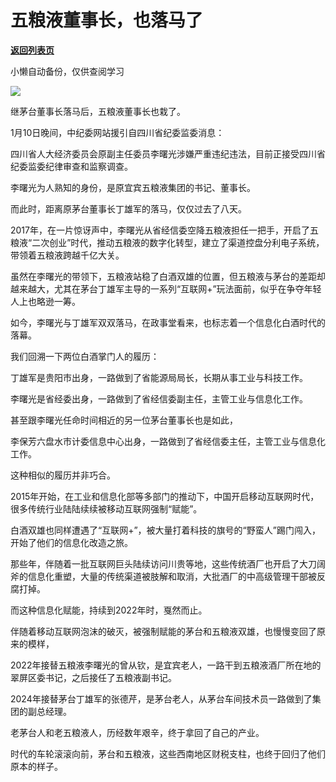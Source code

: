 # 五粮液董事长，也落马了

[**返回列表页**](/gzh/政事堂2019)

小懒自动备份，仅供查阅学习

![](https://mmbiz.qpic.cn/mmbiz_jpg/rxhS23yu8cORchTFg385Jic5mZjJkkYDB82PjTxZOoPQ5wM9icZzH4q2oeRVoypOO7Xd20LiaIBwf61ibfo7zxekYQ/640?wx_fmt=jpeg&from;=appmsg)

继茅台董事长落马后，五粮液董事长也栽了。

1月10日晚间，中纪委网站援引自四川省纪委监委消息：

四川省人大经济委员会原副主任委员李曙光涉嫌严重违纪违法，目前正接受四川省纪委监委纪律审查和监察调查。

李曙光为人熟知的身份，是原宜宾五粮液集团的书记、董事长。  

而此时，距离原茅台董事长丁雄军的落马，仅仅过去了八天。

2017年，在一片惊讶声中，李曙光从省经信委空降五粮液担任一把手，开启了五粮液“二次创业”时代，推动五粮液的数字化转型，建立了渠道控盘分利电子系统，带领着五粮液跨越千亿大关。

虽然在李曙光的带领下，五粮液站稳了白酒双雄的位置，但五粮液与茅台的差距却越来越大，尤其在茅台丁雄军主导的一系列“互联网+”玩法面前，似乎在争夺年轻人上也略逊一筹。

如今，李曙光与丁雄军双双落马，在政事堂看来，也标志着一个信息化白酒时代的落幕。

我们回溯一下两位白酒掌门人的履历：  

丁雄军是贵阳市出身，一路做到了省能源局局长，长期从事工业与科技工作。

李曙光是省经委出身，一路做到了省经信委副主任，主管工业与信息化工作。

甚至跟李曙光任命时间相近的另一位茅台董事长也是如此，

李保芳六盘水市计委信息中心出身，一路做到了省经信委主任，主管工业与信息化工作。

这种相似的履历并非巧合。

2015年开始，在工业和信息化部等多部门的推动下，中国开启移动互联网时代，很多传统行业陆陆续续被移动互联网强制“赋能”。

白酒双雄也同样遭遇了“互联网+”，被大量打着科技的旗号的“野蛮人”踢门闯入，开始了他们的信息化改造之旅。  

那些年，伴随着一批互联网巨头陆续访问川贵等地，这些传统酒厂也开启了大刀阔斧的信息化重塑，大量的传统渠道被肢解和取消，大批酒厂的中高级管理干部被反腐打掉。

而这种信息化赋能，持续到2022年时，戛然而止。

伴随着移动互联网泡沫的破灭，被强制赋能的茅台和五粮液双雄，也慢慢变回了原来的模样，

2022年接替五粮液李曙光的曾从钦，是宜宾老人，一路干到五粮液酒厂所在地的翠屏区委书记，之后接任了五粮液副书记。

2024年接替茅台丁雄军的张德芹，是茅台老人，从茅台车间技术员一路做到了集团的副总经理。

老茅台人和老五粮液人，历经数年艰辛，终于拿回了自己的产业。  

时代的车轮滚滚向前，茅台和五粮液，这些西南地区财税支柱，也终于回归了他们原本的样子。  

